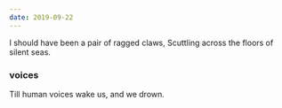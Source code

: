 ```yaml
---
date: 2019-09-22
---
```


I should have been a pair of ragged claws,
Scuttling across the floors of silent seas.

### voices

Till human voices wake us, and we drown.